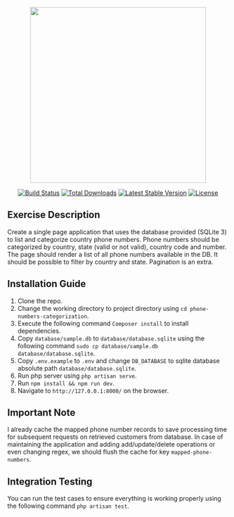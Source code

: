 <p align="center"><a href="https://laravel.com" target="_blank"><img src="https://raw.githubusercontent.com/laravel/art/master/logo-lockup/5%20SVG/2%20CMYK/1%20Full%20Color/laravel-logolockup-cmyk-red.svg" width="400"></a></p>

<p align="center">
<a href="https://travis-ci.org/laravel/framework"><img src="https://travis-ci.org/laravel/framework.svg" alt="Build Status"></a>
<a href="https://packagist.org/packages/laravel/framework"><img src="https://img.shields.io/packagist/dt/laravel/framework" alt="Total Downloads"></a>
<a href="https://packagist.org/packages/laravel/framework"><img src="https://img.shields.io/packagist/v/laravel/framework" alt="Latest Stable Version"></a>
<a href="https://packagist.org/packages/laravel/framework"><img src="https://img.shields.io/packagist/l/laravel/framework" alt="License"></a>
</p>

## Exercise Description
Create a single page application that uses the database provided (SQLite 3) to list and
categorize country phone numbers.
Phone numbers should be categorized by country, state (valid or not valid), country code and
number.
The page should render a list of all phone numbers available in the DB. It should be possible to
filter by country and state. Pagination is an extra.

## Installation Guide

1. Clone the repo.
2. Change the working directory to project directory using `cd phone-numbers-categorization`.
3. Execute the following command `Composer install` to install dependencies.
4. Copy `database/sample.db` to `database/database.sqlite` using the following command `sudo cp database/sample.db database/database.sqlite`.
5. Copy `.env.example` to `.env` and change `DB_DATABASE` to sqlite database absolute path `database/database.sqlite`.
6. Run php server using `php artisan serve`.
7. Run `npm install && npm run dev`.
8. Navigate to `http://127.0.0.1:8000/` on the browser.

## Important Note

I already cache the mapped phone number records to save processing time for subsequent requests on retrieved customers from database.
In case of maintaining the application and adding add/update/delete operations or even changing regex, we should flush the cache for key `mapped-phone-numbers`.

## Integration Testing

You can run the test cases to ensure everything is working properly using the following command `php artisan test`.
